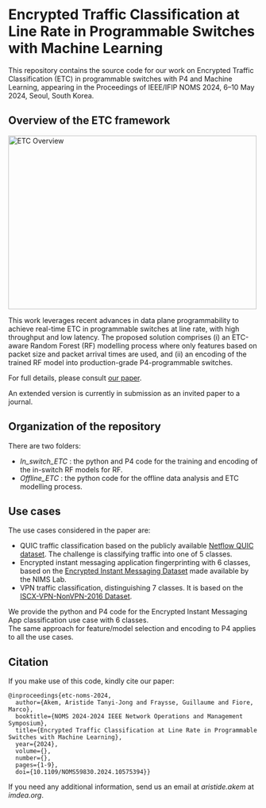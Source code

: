 # Encrypted Traffic Classification at Line Rate in Programmable Switches with Machine Learning

This repository contains the source code for our work on Encrypted Traffic Classification (ETC) in programmable switches with P4 and Machine Learning, appearing in the Proceedings of IEEE/IFIP NOMS 2024, 6–10 May 2024, Seoul, South Korea.

## Overview of the ETC framework
<img src="etc_framework.png" alt="ETC Overview" style="height: 350px; width:500px;"/>  

This work leverages recent advances in data plane programmability to achieve real-time ETC in programmable switches at line rate, with high throughput and low latency. The proposed solution comprises (i) an ETC-aware Random Forest (RF) modelling process where only features based on packet size and packet arrival times are used, and (ii) an encoding of the trained RF model into production-grade P4-programmable switches.

For full details, please consult [our paper](https://dspace.networks.imdea.org/bitstream/handle/20.500.12761/1791/etc_noms24_postprint.pdf?sequence=1&isAllowed=y).

An extended version is currently in submission as an invited paper to a journal.

## Organization of the repository  
There are two folders:  
<!-- - _Data_ : information on how to access the data  -->
- _In_switch_ETC_ : the python and P4 code for the training and encoding of the in-switch RF models for RF.
- _Offline_ETC_ : the python code for the offline data analysis and ETC modelling process.

## Use cases
The use cases considered in the paper are: 
- QUIC traffic classification based on the publicly available <a href="https://drive.google.com/drive/folders/1cwHhzvaQbi-ap8yfrj2vHyPmUTQhaYOj">Netflow QUIC dataset</a>. The challenge is classifying traffic into one of 5 classes. 
- Encrypted instant messaging application fingerprinting with 6 classes, based on the <a href="https://ieee-dataport.org/documents/encrypted-mobile-instant-messaging-traffic-dataset">Encrypted Instant Messaging Dataset</a> made available by the NIMS Lab.
- VPN traffic classification, distinguishing 7 classes. It is based on the <a href="https://www.unb.ca/cic/datasets/vpn.html">ISCX-VPN-NonVPN-2016 Dataset</a>.

We provide the python and P4 code for the Encrypted Instant Messaging App classification use case with 6 classes. <br> The same approach for feature/model selection and encoding to P4 applies to all the use cases.

## Citation
If you make use of this code, kindly cite our paper:  
```
@inproceedings{etc-noms-2024,
  author={Akem, Aristide Tanyi-Jong and Fraysse, Guillaume and Fiore, Marco},
  booktitle={NOMS 2024-2024 IEEE Network Operations and Management Symposium}, 
  title={Encrypted Traffic Classification at Line Rate in Programmable Switches with Machine Learning}, 
  year={2024},
  volume={},
  number={},
  pages={1-9},
  doi={10.1109/NOMS59830.2024.10575394}}

```

If you need any additional information, send us an email at _aristide.akem_ at _imdea.org_.




